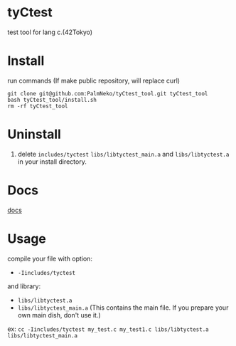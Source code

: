 # tyCtest

test tool for lang c.(42Tokyo)

# Install

run commands (If make public repository, will replace curl)

```
git clone git@github.com:PalmNeko/tyCtest_tool.git tyCtest_tool
bash tyCtest_tool/install.sh
rm -rf tyCtest_tool
```

# Uninstall

1. delete `includes/tyctest` `libs/libtyctest_main.a` and `libs/libtyctest.a` in your install directory.

# Docs

[docs](./docs/index.md)

# Usage

compile your file with option:
* `-Iincludes/tyctest`

and library:
* `libs/libtyctest.a`
* `libs/libtyctest_main.a` (This contains the main file. If you prepare your own main dish, don't use it.)

ex:
`cc -Iincludes/tyctest my_test.c my_test1.c libs/libtyctest.a libs/libtyctest_main.a`

